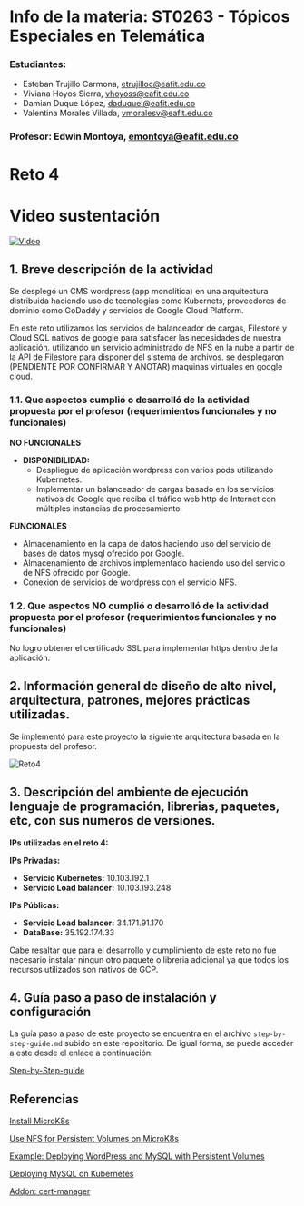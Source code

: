 
# Info de la materia: ST0263 - Tópicos Especiales en Telemática

### Estudiantes:
  - Esteban Trujillo Carmona, etrujilloc@eafit.edu.co
  - Viviana Hoyos Sierra, vhoyoss@eafit.edu.co
  - Damian Duque López, daduquel@eafit.edu.co
  - Valentina Morales Villada, vmoralesv@eafit.edu.co

### Profesor: Edwin Montoya, emontoya@eafit.edu.co

# Reto 4 

# Video sustentación

[![Video](https://img.youtube.com/vi/6Vu73vi8l-g/0.jpg)](https://www.youtube.com/watch?v=6Vu73vi8l-g)

## 1. Breve descripción de la actividad
Se desplegó un CMS wordpress (app monolítica) en una arquitectura distribuida haciendo uso de tecnologías como Kubernets, proveedores de dominio como GoDaddy y servicios de Google Cloud Platform.

En este reto utilizamos los servicios de balanceador de cargas, Filestore y Cloud SQL nativos de google para satisfacer las necesidades de nuestra aplicación. utilizando un servicio administrado de NFS en la nube a partir de la API de Filestore para disponer del sistema de archivos. se desplegaron (PENDIENTE POR CONFIRMAR Y ANOTAR) maquinas virtuales en google cloud.



### 1.1. Que aspectos cumplió o desarrolló de la actividad propuesta por el profesor (requerimientos funcionales y no funcionales)

**NO FUNCIONALES**

-	**DISPONIBILIDAD:**
    -  Despliegue de  aplicación wordpress con varios pods utilizando Kubernetes.
    -  Implementar un balanceador de cargas basado en los servicios nativos de Google que reciba el tráfico web http de Internet con múltiples instancias de procesamiento.
   

**FUNCIONALES**
-	Almacenamiento en la capa de datos haciendo uso del servicio de bases de datos mysql ofrecido por Google.
- Almacenamiento de archivos implementado haciendo uso del servicio de NFS ofrecido por Google.
- Conexion de servicios de wordpress con el servicio NFS.



### 1.2. Que aspectos NO cumplió o desarrolló de la actividad propuesta por el profesor (requerimientos funcionales y no funcionales)

No logro obtener el certificado SSL para implementar https dentro de la aplicación.

## 2. Información general de diseño de alto nivel, arquitectura, patrones, mejores prácticas utilizadas.

Se implementó para este proyecto la siguiente arquitectura basada en la propuesta del profesor.

![Reto4](https://github.com/EsteTruji/st0263-reto-4/assets/83479274/c6d99571-ebb8-43b5-baf1-24e7ce01638d)


## 3. Descripción del ambiente de ejecución lenguaje de programación, librerias, paquetes, etc, con sus numeros de versiones.


**IPs utilizadas en el reto 4:**

**IPs Privadas:**

- **Servicio Kubernetes:** 10.103.192.1
- **Servicio Load balancer:** 10.103.193.248

**IPs Públicas:**
- **Servicio Load balancer:** 34.171.91.170
- **DataBase:** 35.192.174.33


Cabe resaltar que para el desarrollo y cumplimiento de este reto no fue necesario instalar ningun otro paquete o libreria adicional ya que todos los recursos utilizados son nativos de GCP.


## 4. Guía paso a paso de instalación y configuración

La guía paso a paso de este proyecto se encuentra en el archivo ```step-by-step-guide.md``` subido en este repositorio. De igual forma, se puede acceder a este desde el enlace a continuación:

[Step-by-Step-guide](https://github.com/EsteTruji/st0263-Proyecto-2/blob/main/step-by-step-guide.md)

## Referencias

[Install MicroK8s](https://microk8s.io/#install-microk8s)

[Use NFS for Persistent Volumes on MicroK8s](https://microk8s.io/docs/how-to-nfs)

[Example: Deploying WordPress and MySQL with Persistent Volumes](https://kubernetes.io/docs/tutorials/stateful-application/mysql-wordpress-persistent-volume/)

[Deploying MySQL on Kubernetes](https://medium.com/@midejoseph24/deploying-mysql-on-kubernetes-16758a42a746)

[Addon: cert-manager](https://microk8s.io/docs/addon-cert-manager)






